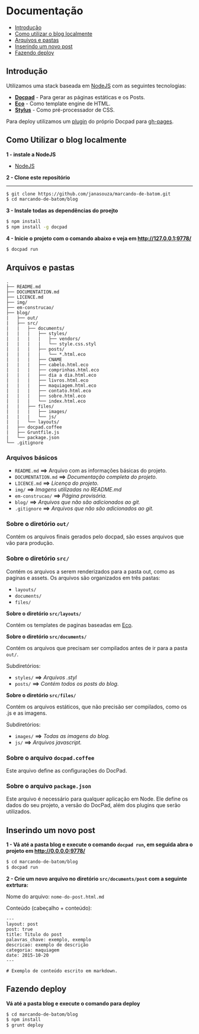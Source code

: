 # Documentação

- [Introdução](#introducao)
- [Como utilizar o blog localmente](#como-utilizar-o-blog-localmente)
- [Arquivos e pastas](#arquivos-e-pastas)
- [Inserindo um novo post](#inserindo-um-novo-post)
- [Fazendo deploy](#fazendo-deploy)

## Introdução
Utilizamos uma stack baseada em [NodeJS](https://nodejs.org/en/) com as seguintes tecnologias:

- **[Docpad](http://docpad.org/)** - Para gerar as páginas estáticas e os Posts.
- **[Eco](https://github.com/docpad/docpad-plugin-eco)** - Como template engine de HTML.
- **[Stylus](https://www.npmjs.com/package/docpad-plugin-stylus)** - Como pré-processador de CSS.

Para deploy utilizamos um [plugin](https://github.com/docpad/docpad-plugin-ghpages) do próprio Docpad para [gh-pages](https://pages.github.com/).

## Como Utilizar o blog localmente

**1 - instale a NodeJS**

- [NodeJS](https://nodejs.org/en/)

**2 - Clone este repositório**

****
```sh
$ git clone https://github.com/janasouza/marcando-de-batom.git
$ cd marcando-de-batom/blog
```

**3 - Instale todas as dependências do proejto**
```sh
$ npm install
$ npm install -g docpad
```

**4 - Inicie o projeto com o comando abaixo e veja em  http://127.0.0.1:9778/**
```sh
$ docpad run
```

## Arquivos e pastas
	.
	├── README.md
	├── DOCUMENTATION.md
	├── LICENCE.md
	├── img/
	├── em-construcao/
	├── blog/
	|   ├── out/
	|   ├── src/
	|   |   ├── documents/
	|   |   |   ├── styles/
	|   |   |   |   ├── vendors/
	|   |   |   |   └── style.css.styl
	|   |   |   ├── posts/
	|   |   |   |   └── *.html.eco
	|   |   |   ├── CNAME
	|   |   |   ├── cabelo.html.eco
	|   |   |   ├── comprinhas.html.eco
	|   |   |   ├── dia a dia.html.eco
	|   |   |   ├── livros.html.eco
	|   |   |   ├── maquiagem.html.eco
	|   |   |   ├── contato.html.eco
	|   |   |   ├── sobre.html.eco
	|   |   |   └── index.html.eco
	|   |   ├── files/
	|   |   |   ├── images/
	|   |   |   └── js/
	|   |   └── layouts/
	|   ├── docpad.coffee
	|   ├── Gruntfile.js
	|   └── package.json
	└── .gitignore

### Arquivos básicos

- `README.md` **==>** Arquivo com as informações básicas do projeto.
- `DOCUMENTATION.md` **==>** *Documentação completa do projeto.*
- `LICENCE.md` **==>** *Licença do projeto.*
- `img/` **==>** *Imagens utilizadas no README.md*
- `em-construcao/` **==>** *Página provisória.*
- `blog/` **==>** *Arquivos que não são adicionados ao git.*
- `.gitignore` **==>** *Arquivos que não são adicionados ao git.*

### Sobre o diretório `out/`

Contém os arquivos finais gerados pelo docpad, são esses arquivos que vão para produção.

### Sobre o diretório `src/`

Contém os arquivos a serem renderizados para a pasta out, como as paginas e assets. Os arquivos são organizados em três pastas:

- `layouts/`
- `documents/`
- `files/`

**Sobre o diretório `src/layouts/`**

Contém os templates de paginas baseadas em [Eco](https://github.com/docpad/docpad-plugin-eco).

**Sobre o diretório `src/documents/`**

Contém os arquivos que precisam ser compilados antes de ir para a pasta `out/`.

Subdiretórios:

- `styles/` **==>** *Arquivos .styl*
- `posts/` **==>** *Contém todos os posts do blog.*

**Sobre o diretório `src/files/`**

Contém os arquivos estáticos, que não precisão ser compilados, como os .js e as imagens.

Subdiretórios:

- `images/` **==>** *Todas as imagens do blog.*
- `js/` **==>** *Arquivos javascript.*

### Sobre o arquivo `docpad.coffee`

Este arquivo define as configurações do DocPad.

### Sobre o arquivo `package.json`

Este arquivo é necessário para qualquer aplicação em Node. Ele define os dados do seu projeto, a versão do DocPad, além dos plugins que serão utilizados.

## Inserindo um novo post

**1 - Vá até a pasta blog e execute o comando `docpad run`, em seguida abra o projeto em http://0.0.0.0:9778/**
```sh
$ cd marcando-de-batom/blog
$ docpad run
```

**2 - Crie um novo arquivo no diretório `src/documents/post` com a seguinte extrtura:**

Nome do arquivo: `nome-do-post.html.md`

Conteúdo (cabeçalho + conteúdo):

	---
	layout: post
	post: true
	title: Titulo do post
	palavras_chave: exemplo, exemplo
	descricao: exemplo de descrição
	categoria: maquiagem
	date: 2015-10-20
	---

	# Exemplo de conteúdo escrito em markdown.

## Fazendo deploy

**Vá até a pasta blog e execute o comando para deploy**

```sh
$ cd marcando-de-batom/blog
$ npm install
$ grunt deploy
```
